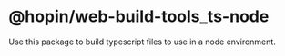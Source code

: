 # @hopin/web-build-tools_ts-node

Use this package to build typescript files to use in a node environment.
